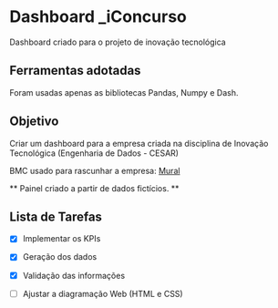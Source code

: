 # Dashboard _iConcurso
Dashboard criado para o projeto de inovação tecnológica

## Ferramentas adotadas
Foram usadas apenas as bibliotecas Pandas, Numpy e Dash.

## Objetivo
Criar um dashboard para a empresa criada na disciplina de Inovação Tecnológica (Engenharia de Dados - CESAR)

BMC usado para rascunhar a empresa: [Mural](https://app.mural.co/t/m2iacademy4319/m/m2iacademy4319/1716859649701/721c6a4d0510126fd7c2f59f2af4414df63b62ff?sender=4e58ff0e-5bf9-4aa1-b424-4c987a2b13a4)

** Painel criado a partir de dados fictícios. **

## Lista de Tarefas
- [x] Implementar os KPIs
- [x] Geração dos dados
- [x] Validação das informações
- [ ] Ajustar a diagramação Web (HTML e CSS)


